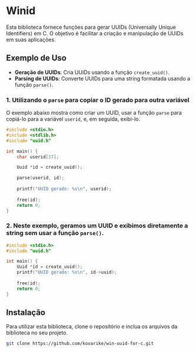 
# Winid

Esta biblioteca fornece funções para gerar UUIDs (Universally Unique Identifiers) em C. O objetivo é facilitar a criação e manipulação de UUIDs em suas aplicações.

## Exemplo de Uso

- **Geração de UUIDs**: Cria UUIDs usando a função `create_uuid()`.
- **Parsing de UUIDs**: Converte UUIDs para uma string formatada usando a função `parse()`.

### 1. Utilizando o `parse` para copiar o ID gerado para outra variável

O exemplo abaixo mostra como criar um UUID, usar a função `parse` para copiá-lo para a variável `userid`, e, em seguida, exibi-lo.

```c
#include <stdio.h>
#include <stdlib.h>
#include "uuid.h"  

int main() {
    char userid[37]; 

    Uuid *id = create_uuid(); 

    parse(userid, id); 
    
    printf("UUID gerado: %s\n", userid); 
  
    free(id); 
    return 0;
}
```

### 2. Neste exemplo, geramos um UUID e exibimos diretamente a string sem usar a função `parse()`.

```c
#include <stdio.h>
#include "uuid.h" 

int main() {
    Uuid *id = create_uuid(); 
    printf("UUID gerado: %s\n", id->uuid); 
  
    free(id); 
    return 0;
}

```

## Instalação

Para utilizar esta biblioteca, clone o repositório e inclua os arquivos da biblioteca no seu projeto.

```bash
git clone https://github.com/kovarike/win-uuid-for-c.git
```

<!-- ### Descrições adicionais

// - **Introdução**: Uma breve introdução ao que a biblioteca faz.
// - **Funcionalidades**: Uma seção para destacar as principais funções e características da biblioteca.
// - **Instalação**: Instruções sobre como instalar ou incluir a biblioteca no projeto.
// - **Exemplo de Uso**: Exemplos de código ilustrativos que mostram como usar as funções.
// - **Estrutura da Biblioteca**: Uma descrição da estrutura do projeto, incluindo os principais arquivos.
// - **Contribuição**: Informações sobre como contribuir com o projeto.
// - **Licença**: Detalhes sobre a licença sob a qual o projeto é disponibilizado. 

// Sinta-se à vontade para personalizar o conteúdo de acordo com suas necessidades! -->


<!-- C:\Program Files\Git\bin -->